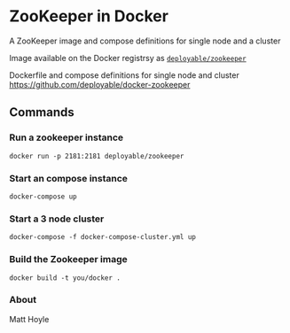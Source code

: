 # ZooKeeper in Docker

A ZooKeeper image and compose definitions for single node and a cluster

Image available on the Docker registrsy as [`deployable/zookeeper`](https://hub.docker.com/r/deployable/zookeeper)

Dockerfile and compose definitions for single node and cluster  https://github.com/deployable/docker-zookeeper

## Commands

### Run a zookeeper instance

```
docker run -p 2181:2181 deployable/zookeeper
```

### Start an compose instance

```
docker-compose up 
```

### Start a 3 node cluster

```
docker-compose -f docker-compose-cluster.yml up
```

### Build the Zookeeper image

```
docker build -t you/docker .
```

### About

Matt Hoyle 

